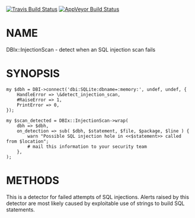 
[![Travis Build Status](https://travis-ci.org/Corion/DBIx-InjectionScan.svg?branch=master)](https://travis-ci.org/Corion/DBIx-InjectionScan)
[![AppVeyor Build Status](https://ci.appveyor.com/api/projects/status/github/Corion/DBIx-InjectionScan?branch=master&svg=true)](https://ci.appveyor.com/project/Corion/DBIx-InjectionScan)

# NAME

DBIx::InjectionScan - detect when an SQL injection scan fails

# SYNOPSIS

    my $dbh = DBI->connect('dbi:SQLite:dbname=:memory:', undef, undef, {
        HandleError => \&detect_injection_scan,
        #RaiseError => 1,
        PrintError => 0,
    });

    my $scan_detected = DBIx::InjectionScan->wrap(
        dbh => $dbh,
        on_detection => sub( $dbh, $statement, $file, $package, $line ) {
            warn "Possible SQL injection hole in <<$statement>> called from $location";
            # mail this information to your security team
        },
    );

# METHODS

This is a detector for failed attempts of SQL injections. Alerts raised by this
detector are most likely caused by exploitable use of strings to build SQL
statements.

